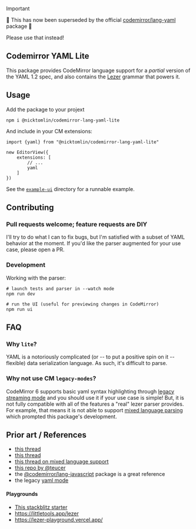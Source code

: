 > [!IMPORTANT]
> 🎉 This has now been superseded by the official [codemirror/lang-yaml](https://github.com/codemirror/lang-yaml) package 🎉
> 
> Please use that instead!

Codemirror YAML Lite
---

This package provides CodeMirror language support for a _partial_ version of the YAML 1.2 spec, and also contains the [Lezer](https://lezer.codemirror.net/) grammar that powers it.


## Usage

Add the package to your projext

```
npm i @nicktomlin/codemirror-lang-yaml-lite
```

And include in your CM extensions:

```
import {yaml} from "@nicktomlin/codemirror-lang-yaml-lite"

new EditorView({
    extensions: [
        // ...
        yaml
    ]
})
```

See the [`example-ui`](./example-ui) directory for a runnable example.


## Contributing

### Pull requests welcome; feature requests are DIY

I'll try to do what I can to fix bugs, but I'm satisfied with a subset of YAML behavior at the moment. If you'd like the parser augmented for your use case, please open a PR.

### Development

Working with the parser:

```
# launch tests and parser in --watch mode
npm run dev

# run the UI (useful for previewing changes in CodeMirror)
npm run ui
```

## FAQ

### Why `lite`?

YAML is a notoriously complicated (or -- to put a positive spin on it -- flexible) data serialization language. As such, it's difficult to parse.

### Why not use CM `legacy-modes`?

CodeMirror 6 supports basic yaml syntax highlighting through [legacy streaming mode](https://github.com/codemirror/legacy-modes#user-content-yaml) and you should use it if your use case is simple! But, it is not fully compatible with all of the features a "real" lezer parser provides. For example, that means it is not able to support [mixed language parsing](https://codemirror.net/examples/mixed-language/) which prompted this package's development.


## Prior art / References

- [this thread](https://github.com/codemirror/dev/issues/306)
- [this thread](https://discuss.codemirror.net/t/cm6-integrate-yaml-and-markdown/4494)
- [this thread on mixed language support](https://discuss.codemirror.net/t/nested-autocomplete-for-custom-languages/5600)
- [this repo by @teucer](https://github.com/teucer/vite-repro/blob/main/src/parser/yaml.grammar)
- the [@codemirror/lang-javascript](https://github.com/codemirror/lang-javascript#readme) package is a great reference
- the legacy [yaml mode](https://github.com/codemirror/legacy-modes/blob/main/mode/yaml.js)


#### Playgrounds

- [This stackblitz starter](https://stackblitz.com/edit/lezer-sandbox-template?file=main.js)
- https://littletools.app/lezer
- https://lezer-playground.vercel.app/
